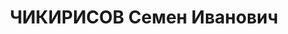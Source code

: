---
title: ЧИКИРИСОВ Семен Иванович
description: 1901 р. нар., парторг депо ст. Київ-1 пас., засуджений у 1937 р. до ВМП,
  реабілітований 26 жовтня 1957 р.
---